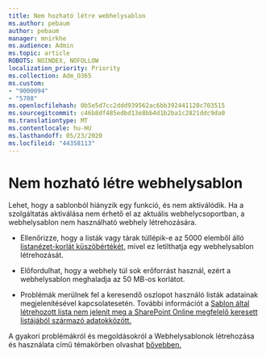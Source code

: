 ```yaml
---
title: Nem hozható létre webhelysablon
ms.author: pebaum
author: pebaum
manager: mnirkhe
ms.audience: Admin
ms.topic: article
ROBOTS: NOINDEX, NOFOLLOW
localization_priority: Priority
ms.collection: Adm_O365
ms.custom:
- "9000094"
- "5708"
ms.openlocfilehash: 0b5e5d7cc2ddd939562ac6bb392441120c703515
ms.sourcegitcommit: c46b8df485edbd13e8bb4d1b2ba1c2821ddc9da0
ms.translationtype: MT
ms.contentlocale: hu-HU
ms.lasthandoff: 05/23/2020
ms.locfileid: "44358113"
---
```

# <a name="site-template-cannot-be-created"></a>Nem hozható létre webhelysablon

Lehet, hogy a sablonból hiányzik egy funkció, és nem aktiválódik. Ha a szolgáltatás aktiválása nem érhető el az aktuális webhelycsoportban, a webhelysablon nem használható webhely létrehozására.

- Ellenőrizze, hogy a listák vagy tárak túllépik-e az 5000 elemből álló [listanézet-korlát küszöbértékét,](https://support.office.com/article/Manage-large-lists-and-libraries-in-SharePoint-B8588DAE-9387-48C2-9248-C24122F07C59) mivel ez letilthatja egy webhelysablon létrehozását.

- Előfordulhat, hogy a webhely túl sok erőforrást használ, ezért a webhelysablon meghaladja az 50 MB-os korlátot.

- Problémák merülnek fel a keresendő oszlopot használó listák adatainak megjelenítésével kapcsolatesetén. További információt a [Sablon által létrehozott lista nem jelenít meg a SharePoint Online megfelelő keresett listájából származó adatokközött.](https://docs.microsoft.com/sharepoint/support/lists-and-libraries/template-generated-list-incorrect-data)

A gyakori problémákról és megoldásokról a Webhelysablonok létrehozása és használata című témakörben olvashat [bővebben.](https://support.office.com/article/Create-and-use-site-templates-60371B0F-00E0-4C49-A844-34759EBDD989)
